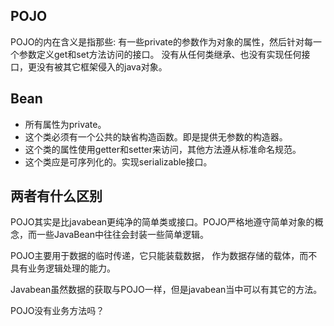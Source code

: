




## POJO


POJO的内在含义是指那些:
有一些private的参数作为对象的属性，然后针对每一个参数定义get和set方法访问的接口。
没有从任何类继承、也没有实现任何接口，更没有被其它框架侵入的java对象。

## Bean

- 所有属性为private。
- 这个类必须有一个公共的缺省构造函数。即是提供无参数的构造器。
- 这个类的属性使用getter和setter来访问，其他方法遵从标准命名规范。
- 这个类应是可序列化的。实现serializable接口。


## 两者有什么区别

POJO其实是比javabean更纯净的简单类或接口。POJO严格地遵守简单对象的概念，而一些JavaBean中往往会封装一些简单逻辑。

POJO主要用于数据的临时传递，它只能装载数据， 作为数据存储的载体，而不具有业务逻辑处理的能力。

Javabean虽然数据的获取与POJO一样，但是javabean当中可以有其它的方法。

POJO没有业务方法吗？